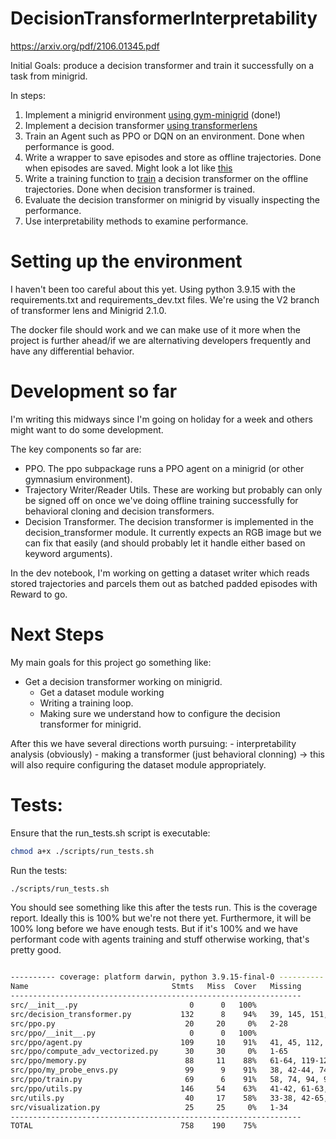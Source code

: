 # DecisionTransformerInterpretability

https://arxiv.org/pdf/2106.01345.pdf

Initial Goals: produce a decision transformer and train it successfully on a task from minigrid. 

In steps:
1. Implement a minigrid environment [using gym-minigrid](https://github.com/Farama-Foundation/Minigrid) (done!)
2. Implement a decision transformer [using transformerlens](https://github.com/neelnanda-io/TransformerLens) 
3. Train an Agent such as PPO or DQN on an environment. Done when performance is good. 
4. Write a wrapper to save episodes and store as offline trajectories. Done when episodes are saved. Might look a lot like [this](https://github.com/Farama-Foundation/D4RL/blob/master/scripts/generation/generate_minigrid_fourroom_data.py)
5. Write a training function to [train](https://github.com/kzl/decision-transformer/blob/master/gym/decision_transformer/training/act_trainer.py) a decision transformer on the offline trajectories. Done when decision transformer is trained. 
6. Evaluate the decision transformer on minigrid by visually inspecting the performance.
7. Use interpretability methods to examine performance.

# Setting up the environment

I haven't been too careful about this yet. Using python 3.9.15 with the requirements.txt and requirements_dev.txt files. We're using the V2 branch of transformer lens and Minigrid 2.1.0.

The docker file should work and we can make use of it more when the project is further ahead/if we are alternativing developers frequently and have any differential behavior. 

# Development so far

I'm writing this midways since I'm going on holiday for a week and others might want to do some development. 

The key components so far are:
- PPO. The ppo subpackage runs a PPO agent on a minigrid (or other gymnasium environment).
- Trajectory Writer/Reader Utils. These are working but probably can only be signed off on once we've doing offline training successfully for behavioral cloning and decision transformers. 
- Decision Transformer. The decision transformer is implemented in the decision_transformer module. It currently expects an RGB image but we can fix that easily (and should probably let it handle either based on keyword arguments).

In the dev notebook, I'm working on getting a dataset writer which reads stored trajectories and parcels them out as batched padded episodes with Reward to go. 

# Next Steps

My main goals for this project go something like:
- Get a decision transformer working on minigrid.
    - Get a dataset module working
    - Writing a training loop. 
    - Making sure we understand how to configure the decision transformer for minigrid.

After this we have several directions worth pursuing:
    - interpretability analysis (obviously)
    - making a transformer (just behavioral clonning) -> this will also require configuring the dataset module appropriately. 

# Tests:


Ensure that the run_tests.sh script is executable:
```bash
chmod a+x ./scripts/run_tests.sh
```

Run the tests:
```bash
./scripts/run_tests.sh
```

You should see something like this after the tests run. This is the coverage report. Ideally this is 100% but we're not there yet. Furthermore, it will be 100% long before we have enough tests. But if it's 100% and we have performant code with agents training and stuff otherwise working, that's pretty good.

```bash

---------- coverage: platform darwin, python 3.9.15-final-0 ----------
Name                                Stmts   Miss  Cover   Missing
-----------------------------------------------------------------
src/__init__.py                         0      0   100%
src/decision_transformer.py           132      8    94%   39, 145, 151, 156-157, 221, 246, 249
src/ppo.py                             20     20     0%   2-28
src/ppo/__init__.py                     0      0   100%
src/ppo/agent.py                      109     10    91%   41, 45, 112, 151-157
src/ppo/compute_adv_vectorized.py      30     30     0%   1-65
src/ppo/memory.py                      88     11    88%   61-64, 119-123, 147-148
src/ppo/my_probe_envs.py               99      9    91%   38, 42-44, 74, 99, 108, 137, 168
src/ppo/train.py                       69      6    91%   58, 74, 94, 98, 109, 113
src/ppo/utils.py                      146     54    63%   41-42, 61-63, 69, 75, 92-96, 110-115, 177-206, 217-235
src/utils.py                           40     17    58%   33-38, 42-65, 73, 76-79
src/visualization.py                   25     25     0%   1-34
-----------------------------------------------------------------
TOTAL                                 758    190    75%
```